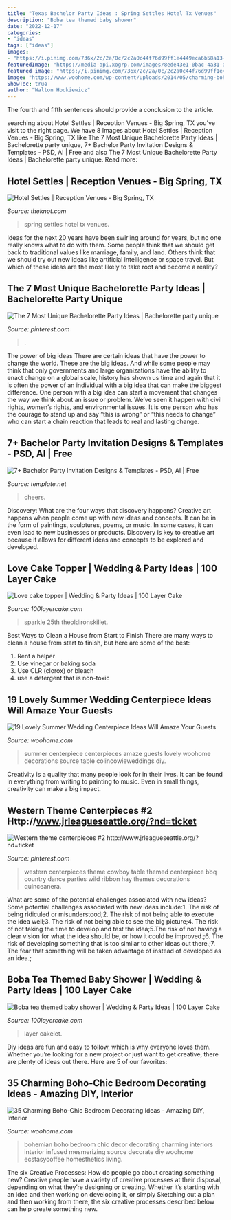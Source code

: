 ```yaml
---
title: "Texas Bachelor Party Ideas : Spring Settles Hotel Tx Venues"
description: "Boba tea themed baby shower"
date: "2022-12-17"
categories:
- "ideas"
tags: ["ideas"]
images:
- "https://i.pinimg.com/736x/2c/2a/0c/2c2a0c44f76d99ff1e4449eca6b58a13--western-party-centerpieces-centerpiece-ideas.jpg"
featuredImage: "https://media-api.xogrp.com/images/8ede43e1-0bac-4a31-ab91-646dcba66809~rs_720.480"
featured_image: "https://i.pinimg.com/736x/2c/2a/0c/2c2a0c44f76d99ff1e4449eca6b58a13--western-party-centerpieces-centerpiece-ideas.jpg"
image: "https://www.woohome.com/wp-content/uploads/2014/05/charming-boho-bedroom-ideas-11.jpg"
ShowToc: true
author: "Walton Hodkiewicz"
---
```



The fourth and fifth sentences should provide a conclusion to the article.

	

		
searching about Hotel Settles | Reception Venues - Big Spring, TX you've visit to the right page. We have 8 Images about Hotel Settles | Reception Venues - Big Spring, TX like The 7 Most Unique Bachelorette Party Ideas | Bachelorette party unique, 7+ Bachelor Party Invitation Designs &amp; Templates - PSD, AI | Free and also The 7 Most Unique Bachelorette Party Ideas | Bachelorette party unique. Read more:
		
    
## Hotel Settles | Reception Venues - Big Spring, TX

<img loading=lazy src="https://media-api.xogrp.com/images/8ede43e1-0bac-4a31-ab91-646dcba66809~rs_720.480" onerror="this.onerror=null;this.src='https://tse2.mm.bing.net/th?id=OIP.x7u162jStjPxND8ZLBEJbgHaE8&amp;pid=15.1';" alt="Hotel Settles | Reception Venues - Big Spring, TX">

_Source: theknot.com_

>spring settles hotel tx venues. 

	

Ideas for the next 20 years have been swirling around for years, but no one really knows what to do with them. Some people think that we should get back to traditional values like marriage, family, and land. Others think that we should try out new ideas like artificial intelligence or space travel. But which of these ideas are the most likely to take root and become a reality?

    
## The 7 Most Unique Bachelorette Party Ideas | Bachelorette Party Unique

<img loading=lazy src="https://i.pinimg.com/736x/39/27/1b/39271b5f215e63bd2bd319a5f7b65d6d.jpg" onerror="this.onerror=null;this.src='https://tse1.mm.bing.net/th?id=OIP.XM1skQ4jHuY75xCO2Klp1AHaM9&amp;pid=15.1';" alt="The 7 Most Unique Bachelorette Party Ideas | Bachelorette party unique">

_Source: pinterest.com_

>. 

	

The power of big ideas
There are certain ideas that have the power to change the world. These are the big ideas. And while some people may think that only governments and large organizations have the ability to enact change on a global scale, history has shown us time and again that it is often the power of an individual with a big idea that can make the biggest difference.
One person with a big idea can start a movement that changes the way we think about an issue or problem. We’ve seen it happen with civil rights, women’s rights, and environmental issues. It is one person who has the courage to stand up and say “this is wrong” or “this needs to change” who can start a chain reaction that leads to real and lasting change.

    
## 7+ Bachelor Party Invitation Designs &amp; Templates - PSD, AI | Free

<img loading=lazy src="https://images.template.net/wp-content/uploads/2018/08/Cheers-Bachelor-Party-Invitation-Template.jpg?width=600" onerror="this.onerror=null;this.src='https://tse2.mm.bing.net/th?id=OIP.zO1ShRzAppi0oMJUdLm_LQHaJc&amp;pid=15.1';" alt="7+ Bachelor Party Invitation Designs &amp; Templates - PSD, AI | Free">

_Source: template.net_

>cheers. 

	

Discovery: What are the four ways that discovery happens?
Creative art happens when people come up with new ideas and concepts. It can be in the form of paintings, sculptures, poems, or music. In some cases, it can even lead to new businesses or products. Discovery is key to creative art because it allows for different ideas and concepts to be explored and developed.

    
## Love Cake Topper | Wedding &amp; Party Ideas | 100 Layer Cake

<img loading=lazy src="http://100lclive.s3.amazonaws.com/img/ideas/landscape/164986.jpg?a=1594991077.7704" onerror="this.onerror=null;this.src='https://tse1.mm.bing.net/th?id=OIP.pEEVB7WTMIyQZ-2VcN_yAwHaLH&amp;pid=15.1';" alt="Love cake topper | Wedding &amp; Party Ideas | 100 Layer Cake">

_Source: 100layercake.com_

>sparkle 25th theoldironskillet. 

	

Best Ways to Clean a House from Start to Finish
There are many ways to clean a house from start to finish, but here are some of the best: 
1. Rent a helper 
2. Use vinegar or baking soda 
3. Use CLR (clorox) or bleach 
4. use a detergent that is non-toxic 

    
## 19 Lovely Summer Wedding Centerpiece Ideas Will Amaze Your Guests

<img loading=lazy src="http://www.woohome.com/wp-content/uploads/2015/07/Summer-Wedding-Centerpiece-Ideas-Woohome-8.jpg" onerror="this.onerror=null;this.src='https://tse3.mm.bing.net/th?id=OIP.ZsWnFUql7MIwuKIh6S2negHaLG&amp;pid=15.1';" alt="19 Lovely Summer Wedding Centerpiece Ideas Will Amaze Your Guests">

_Source: woohome.com_

>summer centerpiece centerpieces amaze guests lovely woohome decorations source table colincowieweddings diy. 

	

Creativity is a quality that many people look for in their lives. It can be found in everything from writing to painting to music. Even in small things, creativity can make a big impact.

    
## Western Theme Centerpieces #2 Http://www.jrleagueseattle.org/?nd=ticket

<img loading=lazy src="https://i.pinimg.com/736x/2c/2a/0c/2c2a0c44f76d99ff1e4449eca6b58a13--western-party-centerpieces-centerpiece-ideas.jpg" onerror="this.onerror=null;this.src='https://tse2.mm.bing.net/th?id=OIP.XxZRUJ-rH2yVEPfd92TangHaNL&amp;pid=15.1';" alt="Western theme centerpieces #2 http://www.jrleagueseattle.org/?nd=ticket">

_Source: pinterest.com_

>western centerpieces theme cowboy table themed centerpiece bbq country dance parties wild ribbon hay themes decorations quinceanera. 

	

What are some of the potential challenges associated with new ideas?
Some potential challenges associated with new ideas include:1. The risk of being ridiculed or misunderstood;2. The risk of not being able to execute the idea well;3. The risk of not being able to see the big picture;4. The risk of not taking the time to develop and test the idea;5.The risk of not having a clear vision for what the idea should be, or how it could be improved.;6. The risk of developing something that is too similar to other ideas out there.;7. The fear that something will be taken advantage of instead of developed as an idea.;
    
## Boba Tea Themed Baby Shower | Wedding &amp; Party Ideas | 100 Layer Cake

<img loading=lazy src="http://100lclive.s3.amazonaws.com/img/ideas/landscape/204341.jpg" onerror="this.onerror=null;this.src='https://tse2.mm.bing.net/th?id=OIP.hGVPO6Kn4IqUUuVxvlcHIQHaJ4&amp;pid=15.1';" alt="Boba tea themed baby shower | Wedding &amp; Party Ideas | 100 Layer Cake">

_Source: 100layercake.com_

>layer cakelet. 

	

Diy ideas are fun and easy to follow, which is why everyone loves them. Whether you’re looking for a new project or just want to get creative, there are plenty of ideas out there. Here are 5 of our favorites: 

    
## 35 Charming Boho-Chic Bedroom Decorating Ideas - Amazing DIY, Interior

<img loading=lazy src="https://www.woohome.com/wp-content/uploads/2014/05/charming-boho-bedroom-ideas-11.jpg" onerror="this.onerror=null;this.src='https://tse4.mm.bing.net/th?id=OIP.bXagEU6DMuB5jXNo2xGf7QHaLK&amp;pid=15.1';" alt="35 Charming Boho-Chic Bedroom Decorating Ideas - Amazing DIY, Interior">

_Source: woohome.com_

>bohemian boho bedroom chic decor decorating charming interiors interior infused mesmerizing source decorate diy woohome ecstasycoffee homesthetics living. 

	

The six Creative Processes: How do people go about creating something new?
Creative people have a variety of creative processes at their disposal, depending on what they’re designing or creating. Whether it’s starting with an idea and then working on developing it, or simply Sketching out a plan and then working from there, the six creative processes described below can help create something new.

